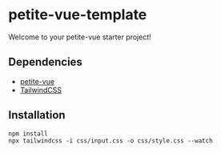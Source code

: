 # petite-vue-template
Welcome to your petite-vue starter project!

## Dependencies
- [petite-vue](https://github.com/vuejs/petite-vue)
- [TailwindCSS](https://tailwindcss.com/docs/installation)

## Installation
```
npm install    
npx tailwindcss -i css/input.css -o css/style.css --watch
```

